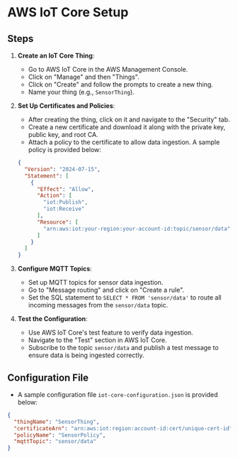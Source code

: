 # AWS IoT Core Setup

## Steps

1. **Create an IoT Core Thing**:
    - Go to AWS IoT Core in the AWS Management Console.
    - Click on "Manage" and then "Things".
    - Click on "Create" and follow the prompts to create a new thing.
    - Name your thing (e.g., `SensorThing`).

2. **Set Up Certificates and Policies**:
    - After creating the thing, click on it and navigate to the "Security" tab.
    - Create a new certificate and download it along with the private key, public key, and root CA.
    - Attach a policy to the certificate to allow data ingestion. A sample policy is provided below:
    
    ```json
    {
      "Version": "2024-07-15",
      "Statement": [
        {
          "Effect": "Allow",
          "Action": [
            "iot:Publish",
            "iot:Receive"
          ],
          "Resource": [
            "arn:aws:iot:your-region:your-account-id:topic/sensor/data"
          ]
        }
      ]
    }
    ```

3. **Configure MQTT Topics**:
    - Set up MQTT topics for sensor data ingestion.
    - Go to "Message routing" and click on "Create a rule".
    - Set the SQL statement to `SELECT * FROM 'sensor/data'` to route all incoming messages from the `sensor/data` topic.

4. **Test the Configuration**:
    - Use AWS IoT Core's test feature to verify data ingestion.
    - Navigate to the "Test" section in AWS IoT Core.
    - Subscribe to the topic `sensor/data` and publish a test message to ensure data is being ingested correctly.

## Configuration File
- A sample configuration file `iot-core-configuration.json` is provided below:

```json
{
  "thingName": "SensorThing",
  "certificateArn": "arn:aws:iot:region:account-id:cert/unique-cert-id",
  "policyName": "SensorPolicy",
  "mqttTopic": "sensor/data"
}
